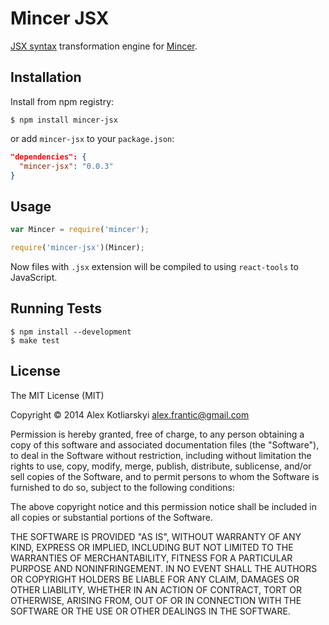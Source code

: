 # Mincer JSX

[JSX syntax](http://facebook.github.io/react/) transformation engine for [Mincer](https://github.com/nodeca/mincer).

## Installation

Install from npm registry:

```
$ npm install mincer-jsx
```

or add `mincer-jsx` to your `package.json`:

```json
"dependencies": {
  "mincer-jsx": "0.0.3"
}
```


## Usage

```js
var Mincer = require('mincer');

require('mincer-jsx')(Mincer);
```

Now files with `.jsx` extension will be compiled to using `react-tools` to JavaScript.


## Running Tests

```
$ npm install --development
$ make test
```


## License

The MIT License (MIT)

Copyright © 2014 Alex Kotliarskyi <alex.frantic@gmail.com>

Permission is hereby granted, free of charge, to any person obtaining a copy
of this software and associated documentation files (the "Software"), to deal
in the Software without restriction, including without limitation the rights
to use, copy, modify, merge, publish, distribute, sublicense, and/or sell
copies of the Software, and to permit persons to whom the Software is
furnished to do so, subject to the following conditions:

The above copyright notice and this permission notice shall be included in
all copies or substantial portions of the Software.

THE SOFTWARE IS PROVIDED "AS IS", WITHOUT WARRANTY OF ANY KIND, EXPRESS OR
IMPLIED, INCLUDING BUT NOT LIMITED TO THE WARRANTIES OF MERCHANTABILITY,
FITNESS FOR A PARTICULAR PURPOSE AND NONINFRINGEMENT. IN NO EVENT SHALL THE
AUTHORS OR COPYRIGHT HOLDERS BE LIABLE FOR ANY CLAIM, DAMAGES OR OTHER
LIABILITY, WHETHER IN AN ACTION OF CONTRACT, TORT OR OTHERWISE, ARISING FROM,
OUT OF OR IN CONNECTION WITH THE SOFTWARE OR THE USE OR OTHER DEALINGS IN
THE SOFTWARE.
